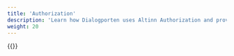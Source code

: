 ```yaml
---
title: 'Authorization'
description: 'Learn how Dialogporten uses Altinn Authorization and provides its own authorization mechanisms'
weight: 20
---
```


{{<children />}}

